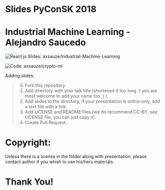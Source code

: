 # Slides PyConSK 2018

# Industrial Machine Learning - Alejandro Saucedo

![React.js Slides: axsauze/Industrial-Machine-Learning](https://github.com/axsauze/industrial-machine-learning)

![Code: axsauze/crypto-ml](https://github.com/axsauze/crypto-ml)

Adding slides:
> 0. Fork this repository.
> 1. Add directory with your talk title (shortened if too long :) you are most welcome to add your name too ;) ).
> 2. Add slides to the directory, if your presentation is online only, add a text file with a link.
> 3. Add LICENSE and README files (we do recommend CC-BY, see LICENSE file, you can just copy it).
> 4. Create Pull Request.

# Copyright:
Unless there is a license in the folder along with presentation, please contact author if you whish to use his/hers materials.

# Thank You!
